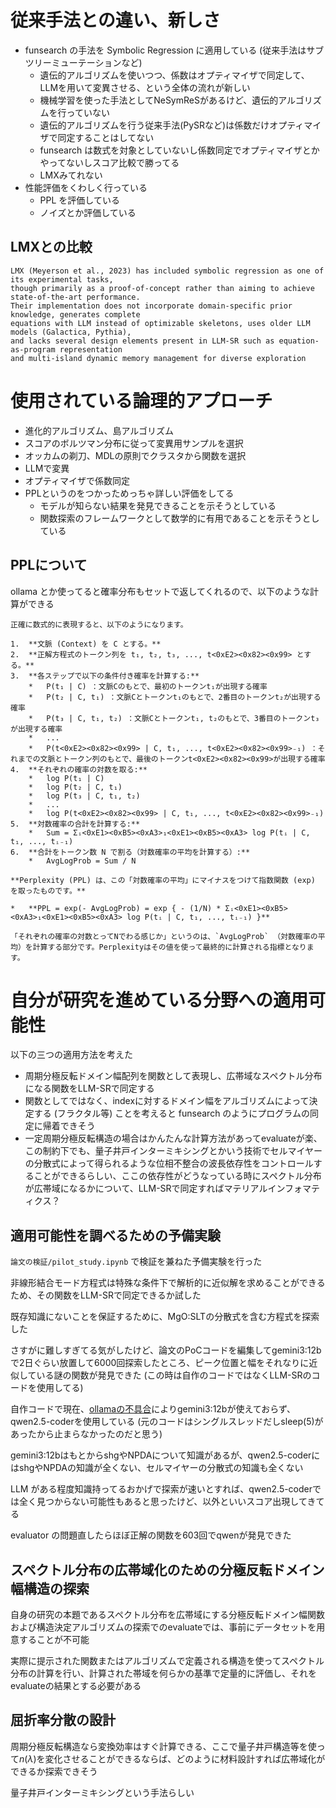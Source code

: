 # 従来手法との違い、新しさ

* funsearch の手法を Symbolic Regression に適用している (従来手法はサブツリーミューテーションなど)
    * 遺伝的アルゴリズムを使いつつ、係数はオプティマイザで同定して、LLMを用いて変異させる、という全体の流れが新しい
    * 機械学習を使った手法としてNeSymReSがあるけど、遺伝的アルゴリズムを行っていない
    * 遺伝的アルゴリズムを行う従来手法(PySRなど)は係数だけオプティマイザで同定することはしてない
    * funsearch は数式を対象としていないし係数同定でオプティマイザとかやってないしスコア比較で勝ってる
    * LMXみてれない
* 性能評価をくわしく行っている
    * PPL を評価している
    * ノイズとか評価している
    
## LMXとの比較
```
LMX (Meyerson et al., 2023) has included symbolic regression as one of its experimental tasks,
though primarily as a proof-of-concept rather than aiming to achieve state-of-the-art performance.
Their implementation does not incorporate domain-specific prior knowledge, generates complete
equations with LLM instead of optimizable skeletons, uses older LLM models (Galactica, Pythia),
and lacks several design elements present in LLM-SR such as equation-as-program representation
and multi-island dynamic memory management for diverse exploration
```

# 使用されている論理的アプローチ

* 進化的アルゴリズム、島アルゴリズム
* スコアのボルツマン分布に従って変異用サンプルを選択
* オッカムの剃刀、MDLの原則でクラスタから関数を選択
* LLMで変異
* オプティマイザで係数同定
* PPLというのをつかっためっちゃ詳しい評価をしてる
    * モデルが知らない結果を発見できることを示そうとしている
    * 関数探索のフレームワークとして数学的に有用であることを示そうとしている
    
## PPLについて
ollama とか使ってると確率分布もセットで返してくれるので、以下のような計算ができる

```
正確に数式的に表現すると、以下のようになります。

1.  **文脈 (Context) を C とする。**
2.  **正解方程式のトークン列を t₁, t₂, t₃, ..., t<0xE2><0x82><0x99> とする。**
3.  **各ステップで以下の条件付き確率を計算する:**
    *   P(t₁ | C) ：文脈Cのもとで、最初のトークンt₁が出現する確率
    *   P(t₂ | C, t₁) ：文脈Cとトークンt₁のもとで、2番目のトークンt₂が出現する確率
    *   P(t₃ | C, t₁, t₂) ：文脈Cとトークンt₁, t₂のもとで、3番目のトークンt₃が出現する確率
    *   ...
    *   P(t<0xE2><0x82><0x99> | C, t₁, ..., t<0xE2><0x82><0x99>₋₁) ：それまでの文脈とトークン列のもとで、最後のトークンt<0xE2><0x82><0x99>が出現する確率
4.  **それぞれの確率の対数を取る:**
    *   log P(t₁ | C)
    *   log P(t₂ | C, t₁)
    *   log P(t₃ | C, t₁, t₂)
    *   ...
    *   log P(t<0xE2><0x82><0x99> | C, t₁, ..., t<0xE2><0x82><0x99>₋₁)
5.  **対数確率の合計を計算する:**
    *   Sum = Σᵢ<0xE1><0xB5><0xA3>₁<0xE1><0xB5><0xA3> log P(tᵢ | C, t₁, ..., tᵢ₋₁)
6.  **合計をトークン数 N で割る（対数確率の平均を計算する）:**
    *   AvgLogProb = Sum / N

**Perplexity (PPL) は、この「対数確率の平均」にマイナスをつけて指数関数 (exp) を取ったものです。**

*   **PPL = exp(- AvgLogProb) = exp { - (1/N) * Σᵢ<0xE1><0xB5><0xA3>₁<0xE1><0xB5><0xA3> log P(tᵢ | C, t₁, ..., tᵢ₋₁) }**

「それぞれの確率の対数とってNでわる感じか」というのは、`AvgLogProb` （対数確率の平均）を計算する部分です。Perplexityはその値を使って最終的に計算される指標となります。
```

# 自分が研究を進めている分野への適用可能性
以下の三つの適用方法を考えた

* 周期分極反転ドメイン幅配列を関数として表現し、広帯域なスペクトル分布になる関数をLLM-SRで同定する
* 関数としてではなく、indexに対するドメイン幅をアルゴリズムによって決定する (フラクタル等) ことを考えると funsearch のようにプログラムの同定に帰着できそう
* 一定周期分極反転構造の場合はかんたんな計算方法があってevaluateが楽、この制約下でも、量子井戸インターミキシングとかいう技術でセルマイヤーの分散式によって得られるような位相不整合の波長依存性をコントロールすることができるらしい、ここの依存性がどうなっている時にスペクトル分布が広帯域になるかについて、LLM-SRで同定すればマテリアルインフォマティクス？

## 適用可能性を調べるための予備実験

`論文の検証/pilot_study.ipynb` で検証を兼ねた予備実験を行った

非線形結合モード方程式は特殊な条件下で解析的に近似解を求めることができるため、その関数をLLM-SRで同定できるか試した

既存知識にないことを保証するために、MgO:SLTの分散式を含む方程式を探索した

さすがに難しすぎてる気がしたけど、論文のPoCコードを編集してgemini3:12bで2日ぐらい放置して6000回探索したところ、ピーク位置と幅をそれなりに近似している謎の関数が発見できた (この時は自作のコードではなくLLM-SRのコードを使用してる)

自作コードで現在、[ollamaの不具合](https://github.com/ollama/ollama/issues/10040)によりgemini3:12bが使えておらず、qwen2.5-coderを使用している (元のコードはシングルスレッドだしsleep(5)があったから止まらなかったのだと思う)

gemini3:12bはもとからshgやNPDAについて知識があるが、qwen2.5-coderにはshgやNPDAの知識が全くない、セルマイヤーの分散式の知識も全くない

LLM がある程度知識持ってるおかげで探索が速いとすれば、qwen2.5-coderでは全く見つからない可能性もあると思ったけど、以外といいスコア出現してきてる

evaluator の問題直したらほぼ正解の関数を603回でqwenが発見できた

## スペクトル分布の広帯域化のための分極反転ドメイン幅構造の探索

自身の研究の本題であるスペクトル分布を広帯域にする分極反転ドメイン幅関数および構造決定アルゴリズムの探索でのevaluateでは、事前にデータセットを用意することが不可能

実際に提示された関数またはアルゴリズムで定義される構造を使ってスペクトル分布の計算を行い、計算された帯域を何らかの基準で定量的に評価し、それをevaluateの結果とする必要がある

## 屈折率分散の設計

周期分極反転構造なら変換効率はすぐ計算できる、ここで量子井戸構造等を使って$n(\lambda)$を変化させることができるならば、どのように材料設計すれば広帯域化ができるか探索できそう

量子井戸インターミキシングという手法らしい
